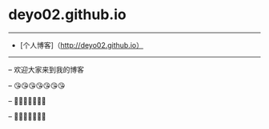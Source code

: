 # deyo02.github.io
---

- [个人博客]（http://deyo02.github.io）

---
– 欢迎大家来到我的博客

– 😘😘😘😘😘😘😘

– 🥳🥳🥳🥳🥳🥳🥳

– 🥰🥰🥰🥰🥰🥰🥰